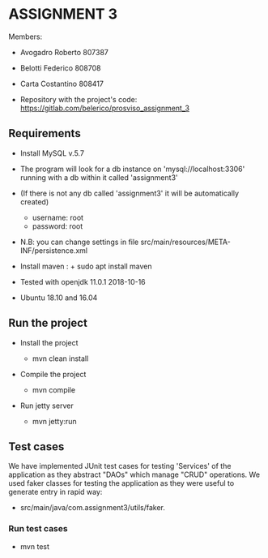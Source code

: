 # ASSIGNMENT 3

Members:
+ Avogadro Roberto 807387
+ Belotti Federico 808708    
+ Carta Costantino 808417
    
+ Repository with the project's code:
https://gitlab.com/belerico/prosviso_assignment_3

## Requirements

+ Install MySQL v.5.7
+ The program will look for a db instance on 'mysql://localhost:3306' running with a db within it called 'assignment3'
+ (If there is not any db called 'assignment3' it will be automatically created)
    + username: root
    + password: root
+ N.B: you can change settings in file src/main/resources/META-INF/persistence.xml

+ Install maven : 
        + sudo apt install maven

+ Tested with openjdk 11.0.1 2018-10-16

+ Ubuntu 18.10 and 16.04 


## Run the project

+ Install the project
    + mvn clean install

+ Compile the project
    + mvn compile

+ Run jetty server
    + mvn jetty:run


## Test cases

We have implemented JUnit test cases for testing 'Services' of the application as they abstract "DAOs" which manage "CRUD" operations.
We used faker classes for testing the application as they were useful to generate entry in rapid way:
+ src/main/java/com.assignment3/utils/faker.


### Run test cases
+ mvn test




